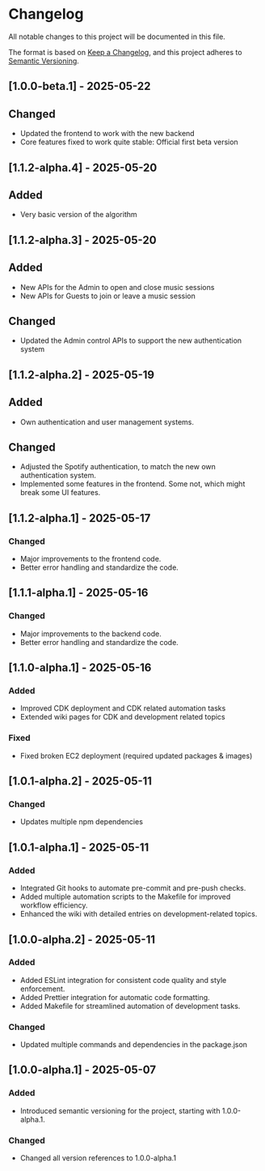 # Changelog

All notable changes to this project will be documented in this file.

The format is based on [Keep a Changelog](https://keepachangelog.com/en/1.0.0/), and this project adheres to [Semantic Versioning](https://semver.org/spec/v2.0.0.html).

## [1.0.0-beta.1] - 2025-05-22

## Changed

- Updated the frontend to work with the new backend
- Core features fixed to work quite stable: Official first beta version

## [1.1.2-alpha.4] - 2025-05-20

## Added

- Very basic version of the algorithm

## [1.1.2-alpha.3] - 2025-05-20

## Added

- New APIs for the Admin to open and close music sessions
- New APIs for Guests to join or leave a music session

## Changed

- Updated the Admin control APIs to support the new authentication system

## [1.1.2-alpha.2] - 2025-05-19

## Added

- Own authentication and user management systems.

## Changed

- Adjusted the Spotify authentication, to match the new own authentication system.
- Implemented some features in the frontend. Some not, which might break some UI features.

## [1.1.2-alpha.1] - 2025-05-17

### Changed

- Major improvements to the frontend code.
- Better error handling and standardize the code.

## [1.1.1-alpha.1] - 2025-05-16

### Changed

- Major improvements to the backend code.
- Better error handling and standardize the code.

## [1.1.0-alpha.1] - 2025-05-16

### Added

- Improved CDK deployment and CDK related automation tasks
- Extended wiki pages for CDK and development related topics

### Fixed

- Fixed broken EC2 deployment (required updated packages & images)

## [1.0.1-alpha.2] - 2025-05-11

### Changed

- Updates multiple npm dependencies

## [1.0.1-alpha.1] - 2025-05-11

### Added

- Integrated Git hooks to automate pre-commit and pre-push checks.
- Added multiple automation scripts to the Makefile for improved workflow efficiency.
- Enhanced the wiki with detailed entries on development-related topics.

## [1.0.0-alpha.2] - 2025-05-11

### Added

- Added ESLint integration for consistent code quality and style enforcement.
- Added Prettier integration for automatic code formatting.
- Added Makefile for streamlined automation of development tasks.

### Changed

- Updated multiple commands and dependencies in the package.json

## [1.0.0-alpha.1] - 2025-05-07

### Added

- Introduced semantic versioning for the project, starting with 1.0.0-alpha.1.

### Changed

- Changed all version references to 1.0.0-alpha.1
